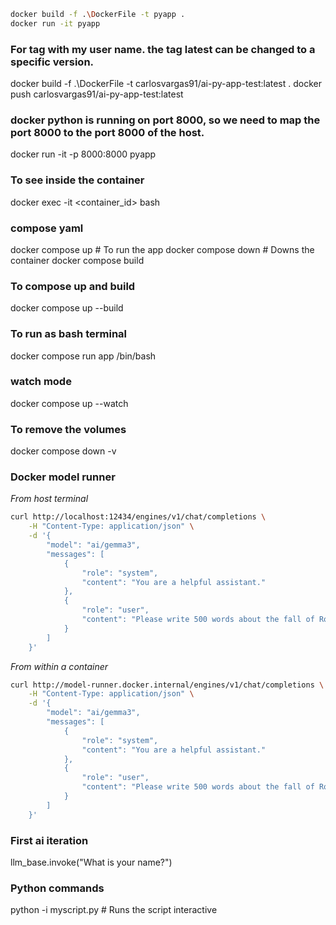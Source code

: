 ```bash
docker build -f .\DockerFile -t pyapp .
docker run -it pyapp
```

### For tag with my user name. the tag latest can be changed to a specific version.
docker build -f .\DockerFile -t carlosvargas91/ai-py-app-test:latest .
docker push carlosvargas91/ai-py-app-test:latest

### docker python is running on port 8000, so we need to map the port 8000 to the port 8000 of the host.
docker run -it -p 8000:8000 pyapp

### To see inside the container
docker exec -it <container_id> bash

### compose yaml
docker compose up # To run the app
docker compose down # Downs the container
docker compose build

### To compose up and build
docker compose up --build

### To run as bash terminal
docker compose run app /bin/bash

### watch mode
docker compose up --watch

### To remove the volumes
docker compose down -v

### Docker model runner
_From host terminal_
```bash
curl http://localhost:12434/engines/v1/chat/completions \
    -H "Content-Type: application/json" \
    -d '{
        "model": "ai/gemma3",
        "messages": [
            {
                "role": "system",
                "content": "You are a helpful assistant."
            },
            {
                "role": "user",
                "content": "Please write 500 words about the fall of Rome."
            }
        ]
    }'
```

_From within a container_
```bash
curl http://model-runner.docker.internal/engines/v1/chat/completions \
    -H "Content-Type: application/json" \
    -d '{
        "model": "ai/gemma3",
        "messages": [
            {
                "role": "system",
                "content": "You are a helpful assistant."
            },
            {
                "role": "user",
                "content": "Please write 500 words about the fall of Rome."
            }
        ]
    }'
```

### First ai iteration
llm_base.invoke("What is your name?")


### Python commands
python -i myscript.py # Runs the script interactive